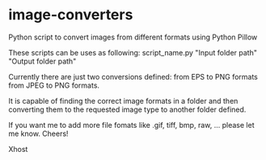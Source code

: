 # image-converters
Python script to convert images from different formats using Python Pillow

These scripts can be uses as following:
script_name.py "Input folder path" "Output folder path"

Currently there are just two conversions defined:
from EPS to PNG formats
from JPEG to PNG formats.

It is capable of finding the correct image formats in a folder and then converting them to the requested image type to another folder defined.

If you want me to add more file fomats like .gif, tiff, bmp, raw, ... please let me know. 
Cheers!

Xhost
